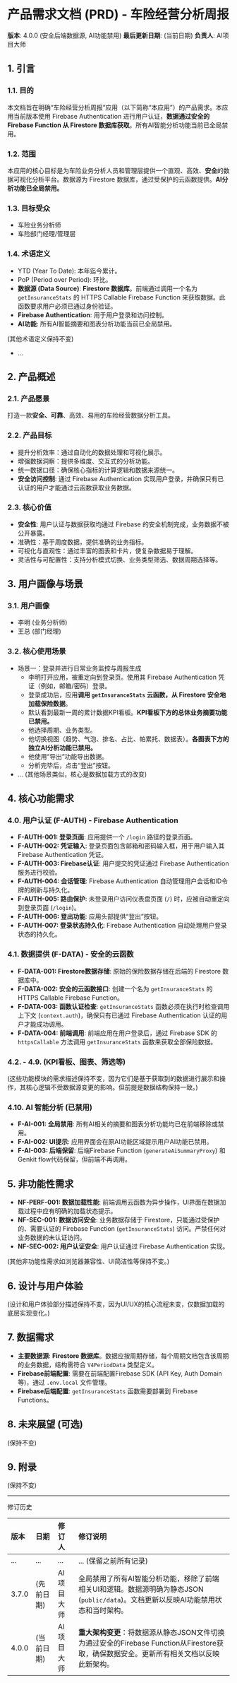 # 产品需求文档 (PRD) - 车险经营分析周报

**版本**: 4.0.0 (安全后端数据源, AI功能禁用)
**最后更新日期**: (当前日期)
**负责人**: AI项目大师

## 1. 引言

### 1.1. 目的
本文档旨在明确“车险经营分析周报”应用（以下简称“本应用”）的产品需求。本应用当前版本使用 Firebase Authentication 进行用户认证，**数据通过安全的 Firebase Function 从 Firestore 数据库获取**。所有AI智能分析功能当前已全局禁用。

### 1.2. 范围
本应用的核心目标是为车险业务分析人员和管理层提供一个直观、高效、**安全**的数据可视化分析平台。数据源为 Firestore 数据库，通过受保护的云函数提供。**AI分析功能已全局禁用。**

### 1.3. 目标受众
*   车险业务分析师
*   车险部门经理/管理层

### 1.4. 术语定义
*   YTD (Year To Date): 本年迄今累计。
*   PoP (Period over Period): 环比。
*   **数据源 (Data Source)**: **Firestore 数据库**。前端通过调用一个名为 `getInsuranceStats` 的 HTTPS Callable Firebase Function 来获取数据。此函数要求用户必须已通过身份验证。
*   **Firebase Authentication**: 用于用户登录和访问控制。
*   **AI功能**: 所有AI智能摘要和图表分析功能当前已全局禁用。

(其他术语定义保持不变)
*   ...

## 2. 产品概述

### 2.1. 产品愿景
打造一款**安全、可靠**、高效、易用的车险经营数据分析工具。

### 2.2. 产品目标
*   提升分析效率：通过自动化的数据处理和可视化展示。
*   增强数据洞察：提供多维度、交互式的分析功能。
*   统一数据口径：确保核心指标的计算逻辑和数据来源统一。
*   **安全访问控制**: 通过 Firebase Authentication 实现用户登录，并确保只有已认证的用户才能通过云函数获取业务数据。

### 2.3. 核心价值
*   **安全性**: 用户认证与数据获取均通过 Firebase 的安全机制完成，业务数据不被公开暴露。
*   准确性：基于周度数据，提供准确的业务指标。
*   可视化与直观性：通过丰富的图表和卡片，使复杂数据易于理解。
*   灵活性与可配置性：支持分析模式切换、业务类型筛选、数据周期选择等。

## 3. 用户画像与场景

### 3.1. 用户画像
*   李明 (业务分析师)
*   王总 (部门经理)

### 3.2. 核心使用场景
*   场景一：登录并进行日常业务监控与周报生成
    *   李明打开应用，被重定向到登录页。使用其 Firebase Authentication 凭证（例如，邮箱/密码）登录。
    *   登录成功后，应用**调用 `getInsuranceStats` 云函数，从 Firestore 安全地加载保险数据**。
    *   默认看到最新一周的累计数据KPI看板。**KPI看板下方的总体业务摘要功能已禁用。**
    *   他选择周期、业务类型。
    *   他切换视图（趋势、气泡、排名、占比、帕累托、数据表）。**各图表下方的独立AI分析功能已禁用。**
    *   他使用“导出”功能导出数据。
    *   分析完毕后，点击“登出”按钮。
*   ... (其他场景类似，核心是数据加载方式的改变)

## 4. 核心功能需求

### 4.0. 用户认证 (F-AUTH) - Firebase Authentication
*   **F-AUTH-001: 登录页面**: 应用提供一个 `/login` 路径的登录页面。
*   **F-AUTH-002: 凭证输入**: 登录页面包含邮箱和密码输入框，用于用户输入其 Firebase Authentication 凭证。
*   **F-AUTH-003: Firebase认证**: 用户提交的凭证通过 Firebase Authentication 服务进行校验。
*   **F-AUTH-004: 会话管理**: Firebase Authentication 自动管理用户会话和ID令牌的刷新与持久化。
*   **F-AUTH-005: 路由保护**: 未登录用户访问仪表盘页面 (`/`) 时，应被自动重定向到登录页面 (`/login`)。
*   **F-AUTH-006: 登出功能**: 应用头部提供“登出”按钮。
*   **F-AUTH-007: 登录状态持久化**: Firebase Authentication 自动处理用户登录状态的持久化。

### 4.1. 数据提供 (F-DATA) - 安全的云函数
*   **F-DATA-001: Firestore数据存储**: 原始的保险数据存储在后端的 Firestore 数据库中。
*   **F-DATA-002: 安全的云函数接口**: 创建一个名为 `getInsuranceStats` 的 HTTPS Callable Firebase Function。
*   **F-DATA-003: 函数认证检查**: `getInsuranceStats` 函数必须在执行时检查调用上下文 (`context.auth`)，确保只有已通过 Firebase Authentication 认证的用户才能成功调用。
*   **F-DATA-004: 前端调用**: 前端应用在用户登录后，通过 Firebase SDK 的 `httpsCallable` 方法调用 `getInsuranceStats` 函数来获取全部保险数据。

### 4.2. - 4.9. (KPI看板、图表、筛选等)
(这些功能模块的需求描述保持不变，因为它们是基于获取到的数据进行展示和操作，其核心逻辑不受数据源变更的影响。但前提是数据结构保持一致。)

### 4.10. AI 智能分析 (已禁用)
*   **F-AI-001: 全局禁用**: 所有AI相关的摘要和图表分析功能均已在前端移除或禁用。
*   **F-AI-002: UI提示**: 应用界面会在原AI功能区域提示用户AI功能已禁用。
*   **F-AI-003: 后端保留**: 后端Firebase Function (`generateAiSummaryProxy`) 和Genkit flow代码保留，但前端不再调用。

## 5. 非功能性需求

*   **NF-PERF-001: 数据加载性能**: 前端调用云函数为异步操作，UI界面在数据加载过程中应有明确的加载状态提示。
*   **NF-SEC-001: 数据访问安全**: 业务数据存储于 Firestore，只能通过受保护的、需要认证的 Firebase Function (`getInsuranceStats`) 访问。严禁任何对业务数据的未认证访问。
*   **NF-SEC-002: 用户认证安全**: 用户认证通过 Firebase Authentication 实现。

(其他非功能性需求如浏览器兼容性、UI简洁性等保持不变。)

## 6. 设计与用户体验
(设计和用户体验部分描述保持不变，因为UI/UX的核心流程未变，仅数据加载的底层实现变化。)

## 7. 数据需求
*   **主要数据源**: **Firestore 数据库**。数据应按周期存储，每个周期文档包含该周期的业务数据，结构需符合 `V4PeriodData` 类型定义。
*   **Firebase前端配置**: 需要在前端配置Firebase SDK (API Key, Auth Domain等)，通过 `.env.local` 文件管理。
*   **Firebase后端配置**: `getInsuranceStats` 函数需要部署到 Firebase Functions。

## 8. 未来展望 (可选)
(保持不变)

## 9. 附录
(保持不变)

---
修订历史

| 版本  | 日期       | 修订人     | 修订说明                                                                                                                               |
| :---- | :--------- | :------- | :------------------------------------------------------------------------------------------------------------------------------------- |
| ...   | ...        | ...      | ... (保留之前所有记录)                                                                                                                   |
| 3.7.0 | (先前日期) | AI项目大师 | 全局禁用了所有AI智能分析功能，移除了前端相关UI和逻辑。数据源明确为静态JSON (`public/data`)。文档更新以反映AI功能禁用状态和当时架构。     |
| 4.0.0 | (当前日期) | AI项目大师 | **重大架构变更**：将数据源从静态JSON文件切换为通过安全的Firebase Function从Firestore获取，确保数据安全。更新所有相关文档以反映此新架构。 |
